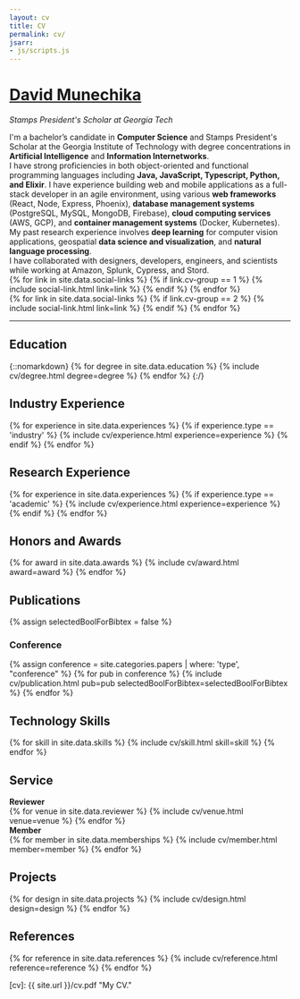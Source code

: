 ```yaml
---
layout: cv
title: CV
permalink: cv/
jsarr:
- js/scripts.js
---
```


<h1 id="cv-title"><a href="{{ site.url }}">David Munechika</a></h1>

<p id="cv-subtitle"><i>Stamps President's Scholar at Georgia Tech</i></p>

<div>
I'm a bachelor’s candidate in <b>Computer Science</b> and Stamps President's Scholar at the Georgia Institute of Technology with degree concentrations in <b>Artificial Intelligence</b> and <b>Information Internetworks</b>.
</div>

<div class="cv-spacer"></div>

<div>
I have strong proficiencies in both object-oriented and functional programming languages including <b>Java, JavaScript, Typescript, Python, and Elixir</b>. I have experience building web and mobile applications as a full-stack developer in an agile environment, using various <b>web frameworks</b> (React, Node, Express, Phoenix), <b>database management systems</b> (PostgreSQL, MySQL, MongoDB, Firebase), <b>cloud computing services</b> (AWS, GCP), and <b>container management systems</b> (Docker, Kubernetes). My past research experience involves <b>deep learning</b> for computer vision applications, geospatial <b>data science and visualization</b>, and <b>natural language processing</b>.
</div>

<div class="cv-spacer"></div>

<div>
I have collaborated with designers, developers, engineers, and scientists while working at Amazon, Splunk, Cypress, and Stord.
</div>

<!-- <div class="cv-spacer"></div>

<div>
My research is supported by a NASA Space Technology Research Fellowship.
</div> -->

<div class="cv-spacer"></div>

<div class="cv-image-links-wrapper">
	<div class="cv-image-links">
		{% for link in site.data.social-links %}
			{% if link.cv-group == 1 %}
				{% include social-link.html link=link %}
			{% endif %}
		{% endfor %}
	</div>
	<div class="cv-image-links">
		{% for link in site.data.social-links %}
			{% if link.cv-group == 2 %}
				{% include social-link.html link=link %}
			{% endif %}
		{% endfor %}
	</div>
</div>

***

## Education

{::nomarkdown}
{% for degree in site.data.education %}
{% include cv/degree.html degree=degree %}
{% endfor %}
{:/}

## Industry Experience

{% for experience in site.data.experiences %}
{% if experience.type == 'industry' %}
{% include cv/experience.html experience=experience %}
{% endif %}
{% endfor %}

## Research Experience

{% for experience in site.data.experiences %}
{% if experience.type == 'academic' %}
{% include cv/experience.html experience=experience %}
{% endif %}
{% endfor %}

## Honors and Awards

{% for award in site.data.awards %}
{% include cv/award.html award=award %}
{% endfor %}

## Publications

{% assign selectedBoolForBibtex = false %}

### Conference

{% assign conference = site.categories.papers | where: 'type', "conference" %}
{% for pub in conference %}
{% include cv/publication.html pub=pub selectedBoolForBibtex=selectedBoolForBibtex %}
{% endfor %}

## Technology Skills

{% for skill in site.data.skills %}
{% include cv/skill.html skill=skill %}
{% endfor %}

## Service

<div class="cv-service-title"><b>Reviewer</b></div>
{% for venue in site.data.reviewer %}
{% include cv/venue.html venue=venue %}
{% endfor %}

<div class="cv-service-title"><b>Member</b></div>
{% for member in site.data.memberships %}
{% include cv/member.html member=member %}
{% endfor %}

## Projects

{% for design in site.data.projects %}
{% include cv/design.html design=design %}
{% endfor %}

## References

{% for reference in site.data.references %}
{% include cv/reference.html reference=reference %}
{% endfor %}


[cv]: {{ site.url }}/cv.pdf "My CV."

[poloclub]: http://poloclub.gatech.edu "Polo Club of Data Science"
[gt]: http://gatech.edu "Georgia Tech"
[cse]: http://cse.gatech.edu "GT Computational Science and Engineering"
[coc]: http://www.cc.gatech.edu "GT College of Computing"

[david]: http://davidmunechika.com "David Munechika"
[polo]: http://www.cc.gatech.edu/~dchau/ "Polo Chau"

[twitter]: https:/www.twitter.com/davidmunechika "@davidmunechika"
[github]: https:/www.github.com/davidmunechika "github.com/davidmunechika"
